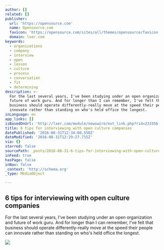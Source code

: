 ```yaml
---
author: []
related: []
publisher:
  url: 'https://opensource.com'
  name: Opensource.com
  favicon: 'https://opensource.com/sites/all/themes/opensource/favicon.ico'
  domain: lxer.com
keywords:
  - organizations
  - company
  - interview
  - open
  - lesson
  - culture
  - process
  - conversation
  - fit
  - determining
description: >-
  For the last several years, I've been studying under an open organization and
  future of work guru. And for longer than I can remember, I've felt that
  business should operate differently-really move at the speed their people can
  innovate rather than standing on who's held office the longest.
inLanguage: en
app_links: []
isBasedOnUrl: 'http://lxer.com/module/newswire/ext_link.php?rid=233356'
title: 6 tips for interviewing with open culture companies
datePublished: '2016-08-31T12:34:08.550Z'
dateModified: '2016-08-31T12:29:27.715Z'
via: {}
starred: false
sourcePath: _posts/2016-08-31-6-tips-for-interviewing-with-open-culture-companies.md
inFeed: true
hasPage: false
inNav: false
_context: 'http://schema.org'
_type: MediaObject

---
```

<article style=""><h1>6 tips for interviewing with open culture companies</h1><p>For the last several years, I've been studying under an open organization and future of work guru. And for longer than I can remember, I've felt that business should operate differently-really move at the speed their people can innovate rather than standing on who's held office the longest.</p><img src="https://opensource.com/sites/default/files/images/business/BUSINESS_orgchart2.png" /></article>